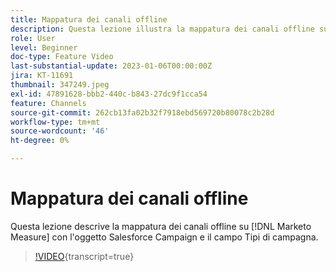 ```yaml
---
title: Mappatura dei canali offline
description: Questa lezione illustra la mappatura dei canali offline su  [!DNL Marketo Measure]  con l'oggetto Salesforce Campaign e il campo Tipi di campagna.
role: User
level: Beginner
doc-type: Feature Video
last-substantial-update: 2023-01-06T00:00:00Z
jira: KT-11691
thumbnail: 347249.jpeg
exl-id: 47891628-bbb2-440c-b843-27dc9f1cca54
feature: Channels
source-git-commit: 262cb13fa02b32f7918ebd569720b80078c2b28d
workflow-type: tm+mt
source-wordcount: '46'
ht-degree: 0%

---
```


# Mappatura dei canali offline

Questa lezione descrive la mappatura dei canali offline su [!DNL Marketo Measure] con l&#39;oggetto Salesforce Campaign e il campo Tipi di campagna.

>[!VIDEO](https://video.tv.adobe.com/v/3422240/?learn=on&captions=ita){transcript=true}
